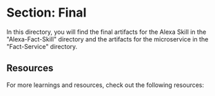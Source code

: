 # Section: Final
In this directory, you will find the final artifacts for the Alexa Skill in the "Alexa-Fact-Skill" directory and the artifacts for the microservice in the "Fact-Service" directory. 

## Resources
For more learnings and resources, check out the following resources: 

